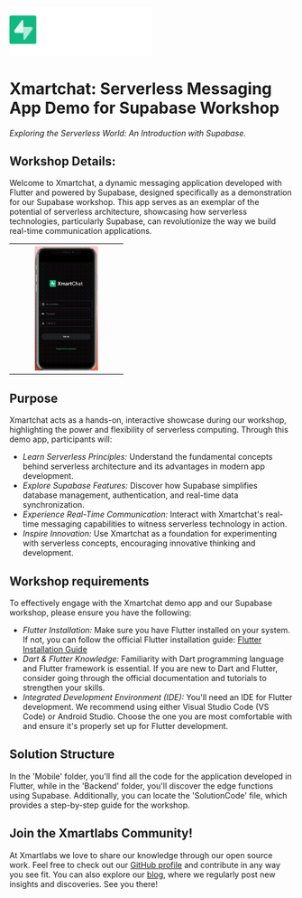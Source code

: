<img src="icons/splash_logo.png" width=50%/>

# Xmartchat: Serverless Messaging App Demo for Supabase Workshop

_Exploring the Serverless World: An Introduction with Supabase._

## Workshop Details:

Welcome to Xmartchat, a dynamic messaging application developed with Flutter and powered by Supabase, designed specifically as a demonstration for our Supabase workshop.
This app serves as an exemplar of the potential of serverless architecture, showcasing how serverless technologies, particularly Supabase, can revolutionize the way we build real-time communication applications.

<table align="center" style="width: 40%; text-align: center;"> 
    <th>
        <img width="60%" margin="10px" src="assets/video_readme.gif">
    </th>
</table>

## Purpose
Xmartchat acts as a hands-on, interactive showcase during our workshop, highlighting the power and flexibility of serverless computing.
Through this demo app, participants will:
- *Learn Serverless Principles:* Understand the fundamental concepts behind serverless architecture and its advantages in modern app development.
- *Explore Supabase Features:* Discover how Supabase simplifies database management, authentication, and real-time data synchronization.
- *Experience Real-Time Communication:* Interact with Xmartchat's real-time messaging capabilities to witness serverless technology in action.
- *Inspire Innovation:* Use Xmartchat as a foundation for experimenting with serverless concepts, encouraging innovative thinking and development.

## Workshop requirements

To effectively engage with the Xmartchat demo app and our Supabase workshop, please ensure you have the following:
- *Flutter Installation:* Make sure you have Flutter installed on your system. If not, you can follow the official Flutter installation guide: [Flutter Installation Guide](https://flutter.dev/docs/get-started/install)
- *Dart & Flutter Knowledge:* Familiarity with Dart programming language and Flutter framework is essential. If you are new to Dart and Flutter, consider going through the official documentation and tutorials to strengthen your skills.
- *Integrated Development Environment (IDE):* You'll need an IDE for Flutter development. We recommend using either Visual Studio Code (VS Code) or Android Studio. Choose the one you are most comfortable with and ensure it's properly set up for Flutter development.

## Solution Structure

In the 'Mobile' folder, you'll find all the code for the application developed in Flutter, while in the 'Backend' folder, you'll discover the edge functions using Supabase. Additionally, you can locate the 'SolutionCode' file, which provides a step-by-step guide for the workshop.

## Join the Xmartlabs Community!
At Xmartlabs we love to share our knowledge through our open source work. Feel free to check out our [GitHub profile](https://github.com/xmartlabs) and contribute in any way you see fit. You can also explore our [blog](https://blog.xmartlabs.com/), where we regularly post new insights and discoveries. See you there!
